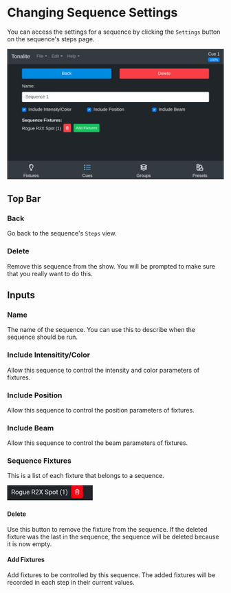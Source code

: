 # Changing Sequence Settings

You can access the settings for a sequence by clicking the `Settings` button on the sequence's steps page.

![Sequence settings](../images/sequence_settings.png)

## Top Bar

### Back

Go back to the sequence's `Steps` view.

### Delete

Remove this sequence from the show. You will be prompted to make sure that you really want to do this.

## Inputs

### Name

The name of the sequence. You can use this to describe when the sequence should be run.

### Include Intensitity/Color

Allow this sequence to control the intensity and color parameters of fixtures.

### Include Position

Allow this sequence to control the position parameters of fixtures.

### Include Beam

Allow this sequence to control the beam parameters of fixtures.

### Sequence Fixtures

This is a list of each fixture that belongs to a sequence.

![Sequence fixture](../images/sequence_fixture.png)

#### Delete

Use this button to remove the fixture from the sequence. If the deleted fixture was the last in the sequence, the sequence will be deleted because it is now empty.

#### Add Fixtures

Add fixtures to be controlled by this sequence. The added fixtures will be recorded in each step in their current values.